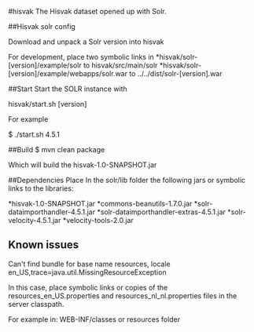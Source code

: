 #hisvak
The Hisvak dataset opened up with Solr.

##Hisvak solr config

Download and unpack a Solr version into hisvak

For development, place two symbolic links in
*hisvak/solr-[version]/example/solr to hisvak/src/main/solr
*hisvak/solr-[version]/example/webapps/solr.war to ../../dist/solr-[version].war

##Start
Start the SOLR instance with

hisvak/start.sh [version]

For example

$ ./start.sh 4.5.1

##Build
$ mvn clean package

Which will build the hisvak-1.0-SNAPSHOT.jar

##Dependencies
Place In the solr/lib folder the following jars or symbolic links to the libraries:

*hisvak-1.0-SNAPSHOT.jar
*commons-beanutils-1.7.0.jar
*solr-dataimporthandler-4.5.1.jar
*solr-dataimporthandler-extras-4.5.1.jar
*solr-velocity-4.5.1.jar
*velocity-tools-2.0.jar

## Known issues
Can't find bundle for base name resources, locale en_US,trace=java.util.MissingResourceException

In this case, place symbolic links or copies of the resources_en_US.properties and resources_nl_nl.properties files in the server classpath.

For example in:
WEB-INF/classes or resources folder
